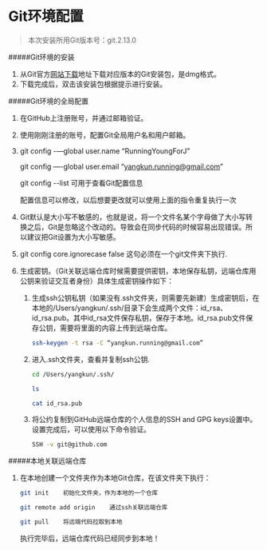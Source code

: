 # Git环境配置

> 本次安装所用Git版本号：git.2.13.0

#####Git环境的安装

1. 从Git官方[网站下载](https://git-scm.com/download)地址下载对应版本的Git安装包，是dmg格式。
2. 下载完成后，双击该安装包根据提示进行安装。

#####Git环境的全局配置

1. 在GitHub上注册账号，并通过邮箱验证。

2. 使用刚刚注册的账号，配置Git全局用户名和用户邮箱。

3. git config -—global user.name “RunningYoungForJ”

   git config —-global user.email “yangkun.running@gmail.com”

   git config --list    可用于查看Git配置信息

   配置信息可以修改，以后想要更改就可以使用上面的指令重复执行一次

4. Git默认是大小写不敏感的，也就是说，将一个文件名某个字母做了大小写转换之后，Git是忽略这个改动的。导致会在同步代码的时候容易出现错误。所以建议把Git设置为大小写敏感。

5. git config core.ignorecase false    这句必须在一个git文件夹下执行.

6. 生成密钥。（Git关联远端仓库时候需要提供密钥，本地保存私钥，远端仓库用公钥来验证交互者身份）具体生成密钥操作如下：

   1. 生成ssh公钥私钥（如果没有.ssh文件夹，则需要先新建）生成密钥后，在本地的/Users/yangkun/.ssh/目录下会生成两个文件：id_rsa、id_rsa.pub。其中id_rsa文件保存私钥，保存于本地。id_rsa.pub文件保存公钥，需要将里面的内容上传到远端仓库。

      ```bash
      ssh-keygen -t rsa -C “yangkun.running@gmail.com”
      ```

   2. 进入.ssh文件夹，查看并复制ssh公钥.

      ```bash
      cd /Users/yangkun/.ssh/

      ls

      cat id_rsa.pub
      ```

   3. 将公约复制到GitHub远端仓库的个人信息的SSH and GPG keys设置中。设置完成后，可以使用以下命令验证。

      ```bash
      SSH -v git@github.com
      ```

#####本地关联远端仓库

1. 在本地创建一个文件夹作为本地Git仓库，在该文件夹下执行：

   ```bash
   git init    初始化文件夹，作为本地的一个仓库

   git remote add origin    通过ssh关联远端仓库

   git pull    将远端代码拉取到本地
   ```

   执行完毕后，远端仓库代码已经同步到本地！

​           